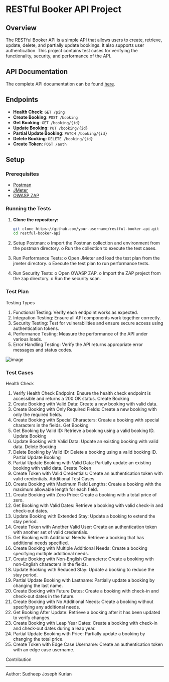 # RESTful Booker API Project

## Overview

The RESTful Booker API is a simple API that allows users to create, retrieve, update, delete, and partially update bookings. It also supports user authentication. This project contains test cases for verifying the functionality, security, and performance of the API.

## API Documentation

The complete API documentation can be found [here](https://restful-booker.herokuapp.com/apidoc/index.html).

## Endpoints

- **Health Check**: `GET /ping`
- **Create Booking**: `POST /booking`
- **Get Booking**: `GET /booking/{id}`
- **Update Booking**: `PUT /booking/{id}`
- **Partial Update Booking**: `PATCH /booking/{id}`
- **Delete Booking**: `DELETE /booking/{id}`
- **Create Token**: `POST /auth`

## Setup

### Prerequisites

- [Postman](https://www.postman.com/downloads/)
- [JMeter](https://jmeter.apache.org/download_jmeter.cgi)
- [OWASP ZAP](https://www.zaproxy.org/download/)

### Running the Tests

1. **Clone the repository:**
   ```sh
   git clone https://github.com/your-username/restful-booker-api.git
   cd restful-booker-api

2.	Setup Postman:
o	Import the Postman collection and environment from the postman directory.
o	Run the collection to execute the test cases.

3.	Run Performance Tests:
o	Open JMeter and load the test plan from the jmeter directory.
o	Execute the test plan to run performance tests.

4.	Run Security Tests:
o	Open OWASP ZAP.
o	Import the ZAP project from the zap directory.
o	Run the security scan.

### Test Plan
Testing Types
1.	Functional Testing: Verify each endpoint works as expected.
2.	Integration Testing: Ensure all API components work together correctly.
3.	Security Testing: Test for vulnerabilities and ensure secure access using authentication tokens.
4.	Performance Testing: Measure the performance of the API under various loads.
5.	Error Handling Testing: Verify the API returns appropriate error messages and status codes.

![image](https://github.com/SudheepJosephKurian/SoftwareTestingProject_RESTAPI_restful-booker/assets/165445324/a36109c8-4bff-4467-979b-522030fb0918)



### Test Cases
Health Check
1.	Verify Health Check Endpoint: Ensure the health check endpoint is accessible and returns a 200 OK status.
Create Booking
2.	Create Booking with Valid Data: Create a new booking with valid data.
3.	Create Booking with Only Required Fields: Create a new booking with only the required fields.
4.	Create Booking with Special Characters: Create a booking with special characters in the fields.
Get Booking
5.	Get Booking by Valid ID: Retrieve a booking using a valid booking ID.
Update Booking
6.	Update Booking with Valid Data: Update an existing booking with valid data.
Delete Booking
7.	Delete Booking by Valid ID: Delete a booking using a valid booking ID.
Partial Update Booking
8.	Partial Update Booking with Valid Data: Partially update an existing booking with valid data.
Create Token
9.	Create Token with Valid Credentials: Create an authentication token with valid credentials.
Additional Test Cases
10.	Create Booking with Maximum Field Lengths: Create a booking with the maximum allowable length for each field.
11.	Create Booking with Zero Price: Create a booking with a total price of zero.
12.	Get Booking with Valid Dates: Retrieve a booking with valid check-in and check-out dates.
13.	Update Booking with Extended Stay: Update a booking to extend the stay period.
14.	Create Token with Another Valid User: Create an authentication token with another set of valid credentials.
15.	Get Booking with Additional Needs: Retrieve a booking that has additional needs specified.
16.	Create Booking with Multiple Additional Needs: Create a booking specifying multiple additional needs.
17.	Create Booking with Non-English Characters: Create a booking with non-English characters in the fields.
18.	Update Booking with Reduced Stay: Update a booking to reduce the stay period.
19.	Partial Update Booking with Lastname: Partially update a booking by changing the last name.
20.	Create Booking with Future Dates: Create a booking with check-in and check-out dates in the future.
21.	Create Booking with No Additional Needs: Create a booking without specifying any additional needs.
22.	Get Booking After Update: Retrieve a booking after it has been updated to verify changes.
23.	Create Booking with Leap Year Dates: Create a booking with check-in and check-out dates during a leap year.
24.	Partial Update Booking with Price: Partially update a booking by changing the total price.
25.	Create Token with Edge Case Username: Create an authentication token with an edge case username.

Contribution
________________________________________
Author: Sudheep Joseph Kurian
